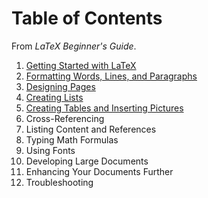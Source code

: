 # Table of Contents

From _LaTeX Beginner's Guide_.

1. [Getting Started with LaTeX](LaTeX%20Beginner's%20Guide.md#chapter-1-getting-started-with-latex)
2. [Formatting Words, Lines, and Paragraphs](LaTeX%20Beginner's%20Guide.md#chapter-2-formatting-words-lines-and-paragraphs)
3. [Designing Pages](LaTeX%20Beginner's%20Guide-2.md#chapter-3-designing-pages)
4. [Creating Lists](LaTeX%20Beginner's%20Guide-3.md#chapter-4-creating-lists)
5. [Creating Tables and Inserting Pictures](LaTeX%20Beginner's%20Guide-4.md#chapter-5-creating-tables-and-inserting-pictures)
6. Cross-Referencing
7. Listing Content and References
8. Typing Math Formulas
9. Using Fonts
10. Developing Large Documents
11. Enhancing Your Documents Further
12. Troubleshooting

